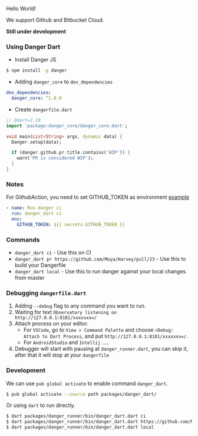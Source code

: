 Hello World!

We support Github and Bitbucket Cloud.

**Still under development**

### Using Danger Dart

- Install Danger JS

```bash
$ npm install -g danger
```

- Adding `danger_core` to `dev_dependencies`

```yaml
dev_dependencies:
  danger_core: ^1.0.0
```

- Create `dangerfile.dart`

```dart
// @dart=2.10
import 'package:danger_core/danger_core.dart';

void main(List<String> args, dynamic data) {
  Danger.setup(data);

  if (danger.github.pr.title.contains('WIP')) {
    warn('PR is considered WIP');
  }
}
```

### Notes

For GithubAction, you need to set GITHUB_TOKEN as environment [example](https://github.com/danger/danger.dart/blob/master/.github/workflows/pr_flow.yaml)

```yaml
- name: Run danger ci
  run: danger_dart ci
  env:
    GITHUB_TOKEN: ${{ secrets.GITHUB_TOKEN }}
```

### Commands

- `danger_dart ci` - Use this on CI
- `danger_dart pr https://github.com/Moya/Harvey/pull/23` - Use this to build your Dangerfile
- `danger_dart local` - Use this to run danger against your local changes from master



### Debugging `dangerfile.dart`

1. Adding `--debug` flag to any command you want to run.
2. Waiting for text `Observatory listening on http://127.0.0.1:8181/xxxxxxx=/ `
3. Attach process on your editor.
    * For `VSCode`, go to `View > Command Palette` and choose `>Debug: Attach to Dart Process`, and put `http://127.0.0.1:8181/xxxxxxx=/`.
    * For `AndroidStudio` and `Intellij` .....
4. Debugger will start with pausing at  `danger_runner.dart`, you can skip it, after that it will stop at your `dangerfile`



### Development

We can use `pub global activate` to enable command `danger_dart`.

```bash
$ pub global activate --source path packages/danger_dart/
```

Or using `dart` to run directly.

```bash
$ dart packages/danger_runner/bin/danger_dart.dart ci
$ dart packages/danger_runner/bin/danger_dart.dart https://github.com/Moya/Harvey/pull/23
$ dart packages/danger_runner/bin/danger_dart.dart local
```
